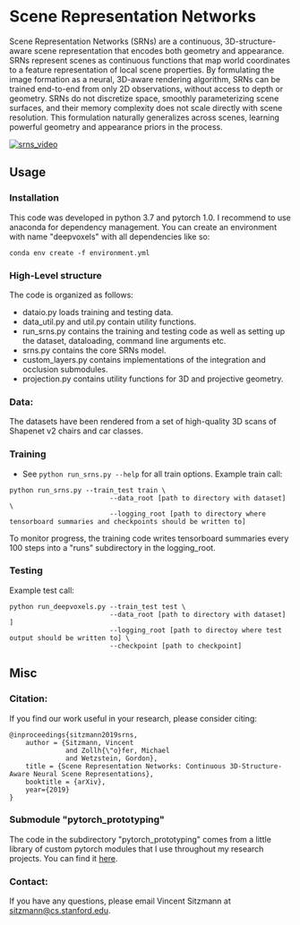 # Scene Representation Networks

Scene Representation Networks (SRNs) are a continuous, 3D-structure-aware scene representation that encodes both geometry and appearance. 
SRNs represent scenes as continuous functions that map world coordinates to a feature representation of local scene properties. 
By formulating the image formation as a neural, 3D-aware rendering algorithm, SRNs can be trained end-to-end from only 2D observations, 
without access to depth or geometry. SRNs do not discretize space, smoothly parameterizing scene surfaces, and their 
memory complexity does not scale directly with scene resolution. This formulation naturally generalizes across scenes, 
learning powerful geometry and appearance priors in the process.

[![srns_video](https://img.youtube.com/vi/6vMEBWD8O20/0.jpg)](https://youtu.be/6vMEBWD8O20f)

## Usage
### Installation
This code was developed in python 3.7 and pytorch 1.0. I recommend to use anaconda for dependency management. 
You can create an environment with name "deepvoxels" with all dependencies like so:
```
conda env create -f environment.yml
```

### High-Level structure
The code is organized as follows:
* dataio.py loads training and testing data.
* data_util.py and util.py contain utility functions.
* run_srns.py contains the training and testing code as well as setting up the dataset, dataloading, command line arguments etc.
* srns.py contains the core SRNs model.
* custom_layers.py contains implementations of the integration and occlusion submodules.
* projection.py contains utility functions for 3D and projective geometry.

### Data:
The datasets have been rendered from a set of high-quality 3D scans of Shapenet v2 chairs and car classes.

### Training
* See `python run_srns.py --help` for all train options. 
Example train call:
```
python run_srns.py --train_test train \
                         --data_root [path to directory with dataset] \
                         --logging_root [path to directory where tensorboard summaries and checkpoints should be written to] 
```
To monitor progress, the training code writes tensorboard summaries every 100 steps into a "runs" subdirectory in the logging_root.

### Testing
Example test call:
```
python run_deepvoxels.py --train_test test \
                         --data_root [path to directory with dataset] ]
                         --logging_root [path to directoy where test output should be written to] \
                         --checkpoint [path to checkpoint]
```

## Misc
### Citation:  
If you find our work useful in your research, please consider citing:
```
@inproceedings{sitzmann2019srns,
	author = {Sitzmann, Vincent 
	          and Zollh{\"o}fer, Michael
	          and Wetzstein, Gordon},
	title = {Scene Representation Networks: Continuous 3D-Structure-Aware Neural Scene Representations},
	booktitle = {arXiv},
	year={2019}
}
```

### Submodule "pytorch_prototyping"
The code in the subdirectory "pytorch_prototyping" comes from a little library of custom pytorch modules that I use throughout my 
research projects. You can find it [here](https://github.com/vsitzmann/pytorch_prototyping).

### Contact:
If you have any questions, please email Vincent Sitzmann at sitzmann@cs.stanford.edu.
